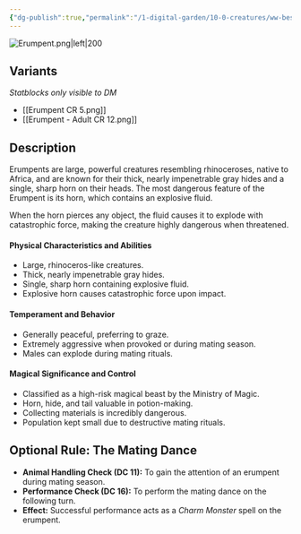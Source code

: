 ```yaml
---
{"dg-publish":true,"permalink":"/1-digital-garden/10-0-creatures/ww-bestiary/erumpent/","tags":["#creature","beast"]}
---
```



![Erumpent.png|left|200](/img/user/1%20DIGITAL%20GARDEN/10.0%20CREATURES/(Attachments)/WW%20Bestiary/Erumpent.png)

## Variants
*Statblocks only visible to DM*
- [[Erumpent CR 5.png]]
- [[Erumpent - Adult CR 12.png]]

## Description

Erumpents are large, powerful creatures resembling rhinoceroses, native to Africa, and are known for their thick, nearly impenetrable gray hides and a single, sharp horn on their heads. The most dangerous feature of the Erumpent is its horn, which contains an explosive fluid. 

When the horn pierces any object, the fluid causes it to explode with catastrophic force, making the creature highly dangerous when threatened.

#### Physical Characteristics and Abilities

* Large, rhinoceros-like creatures.
* Thick, nearly impenetrable gray hides.
* Single, sharp horn containing explosive fluid.
* Explosive horn causes catastrophic force upon impact.

#### Temperament and Behavior

* Generally peaceful, preferring to graze.
* Extremely aggressive when provoked or during mating season.
* Males can explode during mating rituals.

#### Magical Significance and Control

* Classified as a high-risk magical beast by the Ministry of Magic.
* Horn, hide, and tail valuable in potion-making.
* Collecting materials is incredibly dangerous.
* Population kept small due to destructive mating rituals.

## Optional Rule: The Mating Dance
* **Animal Handling Check (DC 11):** To gain the attention of an erumpent during mating season.
* **Performance Check (DC 16):** To perform the mating dance on the following turn.
* **Effect:** Successful performance acts as a *Charm Monster* spell on the erumpent.

